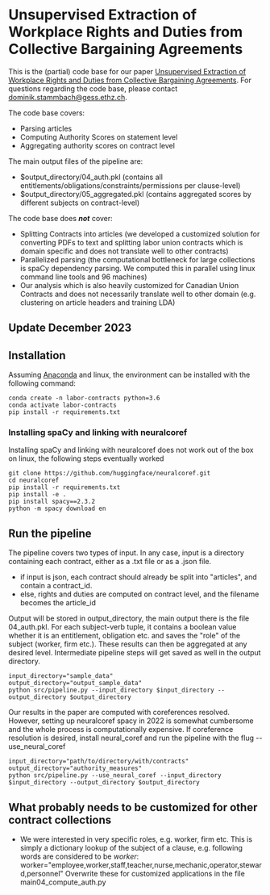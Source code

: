 # Unsupervised Extraction of Workplace Rights and Duties from Collective Bargaining Agreements


This is the (partial) code base for our paper [Unsupervised Extraction of Workplace Rights and Duties from Collective Bargaining Agreements](https://www.research-collection.ethz.ch/handle/20.500.11850/473199.1). For questions regarding the code base, please contact dominik.stammbach@gess.ethz.ch.

The code base covers:

* Parsing articles
* Computing Authority Scores on statement level
* Aggregating authority scores on contract level

The main output files of the pipeline are:

* $output_directory/04_auth.pkl (contains all entitlements/obligations/constraints/permissions per clause-level)
* $output_directory/05_aggregated.pkl (contains aggregated scores by different subjects on contract-level)


The code base does **_not_** cover:

* Splitting Contracts into articles (we developed a customized solution for converting PDFs to text and splitting labor union contracts which is domain specific and does not translate well to other contracts)
* Parallelized parsing (the computational bottleneck for large collections is spaCy dependency parsing. We computed this in parallel using linux command line tools and 96 machines)
* Our analysis which is also heavily customized for Canadian Union Contracts and does not necessarily translate well to other domain (e.g. clustering on article headers and training LDA)


## Update December 2023


## Installation

Assuming [Anaconda](https://docs.anaconda.com/anaconda/install/) and linux, the environment can be installed with the following command:
```shell
conda create -n labor-contracts python=3.6
conda activate labor-contracts
pip install -r requirements.txt
```

### Installing spaCy and linking with neuralcoref

Installing spaCy and linking with neuralcoref does not work out of the box on linux, the following steps eventually worked

```shell
git clone https://github.com/huggingface/neuralcoref.git
cd neuralcoref
pip install -r requirements.txt
pip install -e .
pip install spacy==2.3.2
python -m spacy download en
```

## Run the pipeline

The pipeline covers two types of input. In any case, input is a directory containing each contract, either as a .txt file or as a .json file.

* if input is json, each contract should already be split into "articles", and contain a contract_id.
* else, rights and duties are computed on contract level, and the filename becomes the article_id

Output will be stored in output_directory, the main output there is the file 04_auth.pkl. For each subject-verb tuple, it contains a boolean value whether it is an entitlement, obligation etc. and saves the "role" of the subject (worker, firm etc.). These results can then be aggregated at any desired level. Intermediate pipeline steps will get saved as well in the output directory.

```shell
input_directory="sample_data"
output_directory="output_sample_data"
python src/pipeline.py --input_directory $input_directory --output_directory $output_directory
```

Our results in the paper are computed with coreferences resolved. However, setting up neuralcoref spacy in 2022 is somewhat cumbersome and the whole process is computationally expensive. If coreference resolution is desired, install neural_coref and run the pipeline with the flug --use_neural_coref 

```shell
input_directory="path/to/directory/with/contracts"
output_directory="authority_measures"
python src/pipeline.py --use_neural_coref --input_directory $input_directory --output_directory $output_directory
```


## What probably needs to be customized for other contract collections
* We were interested in very specific roles, e.g. worker, firm etc. This is simply a dictionary lookup of the subject of a clause, e.g. following words are considered to be *worker*: worker="employee,worker,staff,teacher,nurse,mechanic,operator,steward,personnel" Overwrite these for customized applications in the file main04_compute_auth.py





